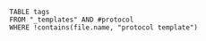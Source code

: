 
```dataview
TABLE tags
FROM "_templates" AND #protocol 
WHERE !contains(file.name, "protocol template")
```



